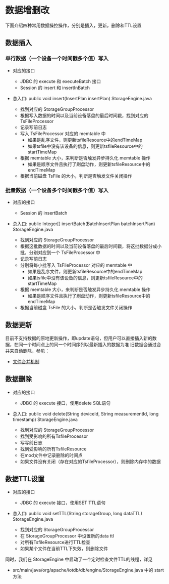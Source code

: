 <!--

    Licensed to the Apache Software Foundation (ASF) under one
    or more contributor license agreements.  See the NOTICE file
    distributed with this work for additional information
    regarding copyright ownership.  The ASF licenses this file
    to you under the Apache License, Version 2.0 (the
    "License"); you may not use this file except in compliance
    with the License.  You may obtain a copy of the License at
    
        http://www.apache.org/licenses/LICENSE-2.0
    
    Unless required by applicable law or agreed to in writing,
    software distributed under the License is distributed on an
    "AS IS" BASIS, WITHOUT WARRANTIES OR CONDITIONS OF ANY
    KIND, either express or implied.  See the License for the
    specific language governing permissions and limitations
    under the License.

-->

# 数据增删改

下面介绍四种常用数据操控操作，分别是插入，更新，删除和TTL设置

## 数据插入

### 单行数据（一个设备一个时间戳多个值）写入

* 对应的接口
	* JDBC 的 execute 和 executeBatch 接口
	* Session 的 insert 和 insertInBatch

* 总入口: public void insert(InsertPlan insertPlan)   StorageEngine.java
	* 找到对应的 StorageGroupProcessor
	* 根据写入数据的时间以及当前设备落盘的最后时间戳，找到对应的 TsFileProcessor
	* 记录写前日志
	* 写入 TsFileProcessor 对应的 memtable 中
	    * 如果是乱序文件，则更新tsfileResource中的endTimeMap
	    * 如果tsfile中没有该设备的信息，则更新tsfileResource中的startTimeMap
	* 根据 memtable 大小，来判断是否触发异步持久化 memtable 操作
	    * 如果是顺序文件且执行了刷盘动作，则更新tsfileResource中的endTimeMap
	* 根据当前磁盘 TsFile 的大小，判断是否触发文件关闭操作

### 批量数据（一个设备多个时间戳多个值）写入

* 对应的接口
	* Session 的 insertBatch

* 总入口: public Integer[] insertBatch(BatchInsertPlan batchInsertPlan)  StorageEngine.java
    * 找到对应的 StorageGroupProcessor
	* 根据这批数据的时间以及当前设备落盘的最后时间戳，将这批数据分成小批，分别对应到一个 TsFileProcessor 中
	* 记录写前日志
	* 分别将每小批写入 TsFileProcessor 对应的 memtable 中
	    * 如果是乱序文件，则更新tsfileResource中的endTimeMap
	    * 如果tsfile中没有该设备的信息，则更新tsfileResource中的startTimeMap
	* 根据 memtable 大小，来判断是否触发异步持久化 memtable 操作
	    * 如果是顺序文件且执行了刷盘动作，则更新tsfileResource中的endTimeMap
	* 根据当前磁盘 TsFile 的大小，判断是否触发文件关闭操作


## 数据更新

目前不支持数据的原地更新操作，即update语句，但用户可以直接插入新的数据，在同一个时间点上的同一个时间序列以最新插入的数据为准
旧数据会通过合并来自动删除，参见：

* [文件合并机制](/zh/document/master/SystemDesign/4-StorageEngine/4-MergeManager.html)

## 数据删除

* 对应的接口
	* JDBC 的 execute 接口，使用delete SQL语句
	
* 总入口: public void delete(String deviceId, String measurementId, long timestamp) StorageEngine.java
    * 找到对应的 StorageGroupProcessor
    * 找到受影响的所有TsfileProcessor
    * 写写前日志
    * 找到受影响的所有TsfileResource
    * 在mod文件中记录删除的时间点
    * 如果文件没有关闭（存在对应的TsfileProcessor），则删除内存中的数据


## 数据TTL设置

* 对应的接口
	* JDBC 的 execute 接口，使用SET TTL语句

* 总入口: public void setTTL(String storageGroup, long dataTTL) StorageEngine.java
    * 找到对应的 StorageGroupProcessor
    * 在 StorageGroupProcessor 中设置新的data ttl
    * 对所有TsfileResource进行TTL检查
    * 如果某个文件在当前TTL下失效，则删除文件

同时，我们在 StorageEngine 中启动了一个定时检查文件TTL的线程，详见

* src/main/java/org/apache/iotdb/db/engine/StorageEngine.java 中的 start 方法